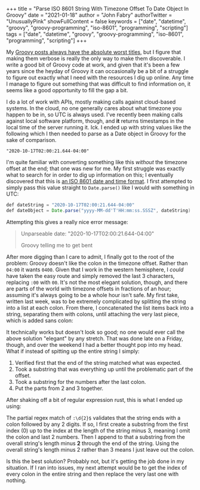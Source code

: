 +++
title = "Parse ISO 8601 String With Timezone Offset To Date Object In Groovy"
date = "2021-01-18"
author = "John Fabry"
authorTwitter = "UnusuallyPink"
showFullContent = false
keywords = ["date", "datetime", "groovy", "groovy-programming", "iso-8601", "programming", "scripting"]
tags = ["date", "datetime", "groovy", "groovy-programming", "iso-8601", "programming", "scripting"]
+++

My [Groovy posts always have the absolute worst titles](https://unusually.pink/groovy-programming-creating-an-iso-date-at-a-specific-date-and-time-in-utc/), but I figure that making them verbose is really the only way to make them discoverable. I write a good bit of Groovy code at work, and given that it's been a few years since the heyday of Groovy it can occasionally be a bit of a struggle to figure out exactly what I need with the resources I dig up online. Any time I manage to figure out something that was difficult to find information on, it seems like a good opportunity to fill the gap a bit.

I do a lot of work with APIs, mostly making calls against cloud-based systems. In the cloud, no one generally cares about what timezone you happen to be in, so UTC is always used. I've recently been making calls against local software platform, though, and **it** returns timestamps in the local time of the server running it. Ick. I ended up with string values like the following which I then needed to parse as a Date object in Groovy for the sake of comparison.

```
"2020-10-17T02:00:21.644-04:00"
```

I'm quite familiar with converting something like this _without_ the timezone offset at the end; that one was new for me. My first struggle was exactly what to search for in order to dig up information on this; I eventually discovered that this is [an ISO 8601 date and time format](https://www.iso.org/iso-8601-date-and-time-format.html). I first attempted to simply pass this value straight to `Date.parse()` like I would with something in UTC:

```java
def dateString = "2020-10-17T02:00:21.644-04:00"
def dateObject = Date.parse("yyyy-MM-dd'T'HH:mm:ss.SSSZ", dateString)
```

Attempting this gives a really nice error message:

> Unparseable date: "2020-10-17T02:00:21.644-04:00"
> 
> Groovy telling me to get bent

After more digging than I care to admit, I finally got to the root of the problem: Groovy doesn't like the colon in the timezone offset. Rather than `04:00` it wants `0400`. Given that I work in the western hemisphere, I _could_ have taken the easy route and simply removed the last 3 characters, replacing `:00` with `00`. It's not the most elegant solution, though, and there are parts of the world with timezone offsets in fractions of an hour; assuming it's always going to be a whole hour isn't safe. My first take, written last week, was to be extremely complicated by splitting the string into a list at each colon. From there, I concatenated the list items back into a string, separating them with colons, until attaching the very last piece, which is added sans colon:

<script src="https://gist.github.com/jfabry-noc/ce2fca9ce8edf8b59dda07b0d635dda1.js"></script>

It technically works but doesn't look so good; no one would ever call the above solution "elegant" by any stretch. That was done late on a Friday, though, and over the weekend I had a better thought pop into my head. What if instead of spitting up the entire string I simply:

1. Verified first that the end of the string matched what was expected.
2. Took a substring that was everything up until the problematic part of the offset.
3. Took a substring for the numbers after the last colon.
4. Put the parts from 2 and 3 together.

After shaking off a bit of regular expression rust, this is what I ended up using:

<script src="https://gist.github.com/jfabry-noc/c35f8103841c01e8f5d20b203d505a6c.js"></script>

The partial regex match of `:\d{2}$` validates that the string ends with a colon followed by any 2 digits. If so, I first create a substring from the first index (0) up to the index at the length of the string minus 3, meaning I omit the colon and last 2 numbers. Then I append to that a substring from the overall string's length minus **2** through the end of the string. Using the overall string's length minus 2 rather than 3 means I just leave out the colon.

Is this the best solution? Probably not, but it's getting the job done in my situation. If I ran into issues, my next attempt would be to get the index of every colon in the entire string and then replace the very last one with nothing.
